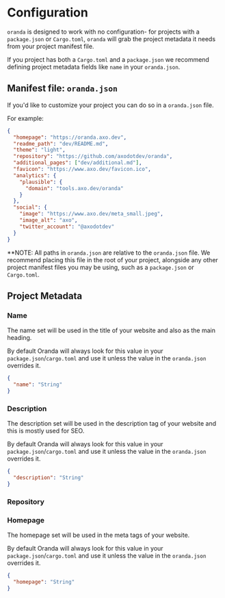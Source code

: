 # Configuration

`oranda` is designed to work with no configuration- for projects with a
`package.json` or `Cargo.toml`, `oranda` will grab the project metadata it needs
from your project manifest file.

If you project has both a `Cargo.toml` and a `package.json` we recommend defining
project metadata fields like `name` in your `oranda.json`.

## Manifest file: `oranda.json`

If you'd like to customize your project you can do so in a  `oranda.json` file.

For example:

```json
{
  "homepage": "https://oranda.axo.dev",
  "readme_path": "dev/README.md",
  "theme": "light",
  "repository": "https://github.com/axodotdev/oranda",
  "additional_pages": ["dev/additional.md"],
  "favicon": "https://www.axo.dev/favicon.ico",
  "analytics": {
    "plausible": {
      "domain": "tools.axo.dev/oranda"
    }
  },
  "social": {
    "image": "https://www.axo.dev/meta_small.jpeg",
    "image_alt": "axo",
    "twitter_account": "@axodotdev"
  }
}
```

**NOTE: All paths in `oranda.json` are relative to the `oranda.json` file. We
recommend placing this file in the root of your project, alongside any other
project manifest files you may be using, such as a `package.json` or `Cargo.toml`.

## Project Metadata

### Name

The name set will be used in the title of your website and also as the main heading.

By default Oranda will always look for this value in your `package.json`/`cargo.toml` and use it unless the value in the `oranda.json` overrides it.

```json
{
  "name": "String"
}
```

### Description

The description set will be used in the description tag of your website and this is mostly used for SEO.

By default Oranda will always look for this value in your `package.json`/`cargo.toml` and use it unless the value in the `oranda.json` overrides it.

```json
{
  "description": "String"
}
```

### Repository

### Homepage

The homepage set will be used in the meta tags of your website.

By default Oranda will always look for this value in your `package.json`/`cargo.toml` and use it unless the value in the `oranda.json` overrides it.

```json
{
  "homepage": "String"
}
```
